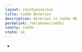 ```yaml
---
layout: countywineries
title: Caddo Wineries
description: Wineries in Caddo OK
permalink: /oklahoma/caddo/
county: caddo
state: ok
---
```

-
